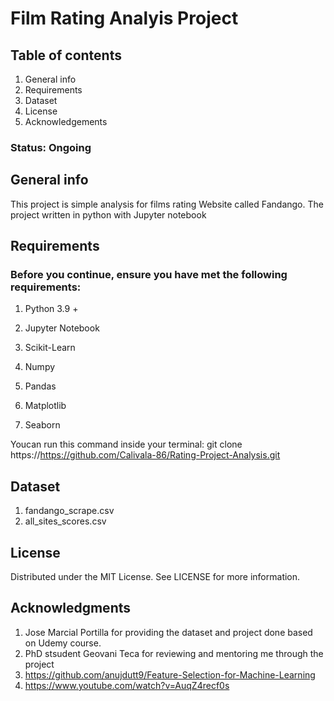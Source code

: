 # Film Rating Analyis Project

## Table of contents
1. General info
2. Requirements 
3. Dataset
4. License
5. Acknowledgements

### Status: Ongoing 

## General info
This project is simple analysis for films rating Website called Fandango. The project written in python with Jupyter notebook

## Requirements
### Before you continue, ensure you have met the following requirements:

1. Python 3.9 +

2. Jupyter Notebook

3. Scikit-Learn

4. Numpy 

5. Pandas

6. Matplotlib

7. Seaborn
 
 Youcan run this command inside your terminal:
 git clone https://https://github.com/Calivala-86/Rating-Project-Analysis.git

## Dataset
1. fandango_scrape.csv
2. all_sites_scores.csv

## License
Distributed under the MIT License. See LICENSE for more information.

## Acknowledgments
1. Jose Marcial Portilla for providing the dataset and project done based on Udemy course. 
2. PhD stsudent Geovani Teca for reviewing and mentoring me through the project 
3. https://github.com/anujdutt9/Feature-Selection-for-Machine-Learning
4. https://www.youtube.com/watch?v=AuqZ4recf0s
